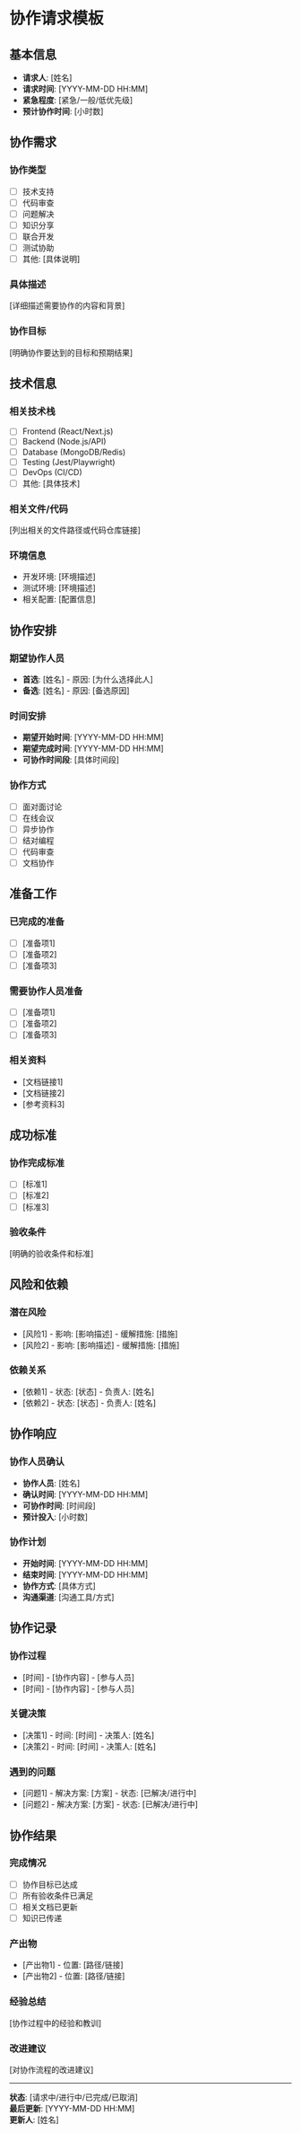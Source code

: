 # 协作请求模板

## 基本信息
- **请求人**: [姓名]
- **请求时间**: [YYYY-MM-DD HH:MM]
- **紧急程度**: [紧急/一般/低优先级]
- **预计协作时间**: [小时数]

## 协作需求
### 协作类型
- [ ] 技术支持
- [ ] 代码审查
- [ ] 问题解决
- [ ] 知识分享
- [ ] 联合开发
- [ ] 测试协助
- [ ] 其他: [具体说明]

### 具体描述
[详细描述需要协作的内容和背景]

### 协作目标
[明确协作要达到的目标和预期结果]

## 技术信息
### 相关技术栈
- [ ] Frontend (React/Next.js)
- [ ] Backend (Node.js/API)
- [ ] Database (MongoDB/Redis)
- [ ] Testing (Jest/Playwright)
- [ ] DevOps (CI/CD)
- [ ] 其他: [具体技术]

### 相关文件/代码
[列出相关的文件路径或代码仓库链接]

### 环境信息
- 开发环境: [环境描述]
- 测试环境: [环境描述]
- 相关配置: [配置信息]

## 协作安排
### 期望协作人员
- **首选**: [姓名] - 原因: [为什么选择此人]
- **备选**: [姓名] - 原因: [备选原因]

### 时间安排
- **期望开始时间**: [YYYY-MM-DD HH:MM]
- **期望完成时间**: [YYYY-MM-DD HH:MM]
- **可协作时间段**: [具体时间段]

### 协作方式
- [ ] 面对面讨论
- [ ] 在线会议
- [ ] 异步协作
- [ ] 结对编程
- [ ] 代码审查
- [ ] 文档协作

## 准备工作
### 已完成的准备
- [ ] [准备项1]
- [ ] [准备项2]
- [ ] [准备项3]

### 需要协作人员准备
- [ ] [准备项1]
- [ ] [准备项2]
- [ ] [准备项3]

### 相关资料
- [文档链接1]
- [文档链接2]
- [参考资料3]

## 成功标准
### 协作完成标准
- [ ] [标准1]
- [ ] [标准2]
- [ ] [标准3]

### 验收条件
[明确的验收条件和标准]

## 风险和依赖
### 潜在风险
- [风险1] - 影响: [影响描述] - 缓解措施: [措施]
- [风险2] - 影响: [影响描述] - 缓解措施: [措施]

### 依赖关系
- [依赖1] - 状态: [状态] - 负责人: [姓名]
- [依赖2] - 状态: [状态] - 负责人: [姓名]

## 协作响应
### 协作人员确认
- **协作人员**: [姓名]
- **确认时间**: [YYYY-MM-DD HH:MM]
- **可协作时间**: [时间段]
- **预计投入**: [小时数]

### 协作计划
- **开始时间**: [YYYY-MM-DD HH:MM]
- **结束时间**: [YYYY-MM-DD HH:MM]
- **协作方式**: [具体方式]
- **沟通渠道**: [沟通工具/方式]

## 协作记录
### 协作过程
- [时间] - [协作内容] - [参与人员]
- [时间] - [协作内容] - [参与人员]

### 关键决策
- [决策1] - 时间: [时间] - 决策人: [姓名]
- [决策2] - 时间: [时间] - 决策人: [姓名]

### 遇到的问题
- [问题1] - 解决方案: [方案] - 状态: [已解决/进行中]
- [问题2] - 解决方案: [方案] - 状态: [已解决/进行中]

## 协作结果
### 完成情况
- [ ] 协作目标已达成
- [ ] 所有验收条件已满足
- [ ] 相关文档已更新
- [ ] 知识已传递

### 产出物
- [产出物1] - 位置: [路径/链接]
- [产出物2] - 位置: [路径/链接]

### 经验总结
[协作过程中的经验和教训]

### 改进建议
[对协作流程的改进建议]

---
**状态**: [请求中/进行中/已完成/已取消]  
**最后更新**: [YYYY-MM-DD HH:MM]  
**更新人**: [姓名]